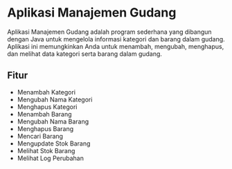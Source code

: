 # Aplikasi Manajemen Gudang

Aplikasi Manajemen Gudang adalah program sederhana yang dibangun dengan Java untuk mengelola informasi kategori dan barang dalam gudang. Aplikasi ini memungkinkan Anda untuk menambah, mengubah, menghapus, dan melihat data kategori serta barang dalam gudang.

## Fitur

- Menambah Kategori
- Mengubah Nama Kategori
- Menghapus Kategori
- Menambah Barang
- Mengubah Nama Barang
- Menghapus Barang
- Mencari Barang
- Mengupdate Stok Barang
- Melihat Stok Barang
- Melihat Log Perubahan
